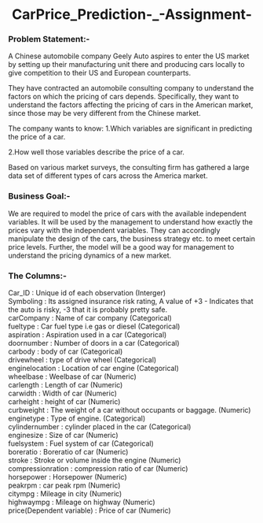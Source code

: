 <h1 align="center"> CarPrice_Prediction-_-Assignment-</ h1>

<h3>Problem Statement:-</h3>

A Chinese automobile company Geely Auto aspires to enter the US market by setting up their manufacturing unit there and producing cars locally to give competition to their US and European counterparts.

They have contracted an automobile consulting company to understand the factors on which the pricing of cars depends. Specifically, they want to understand the factors affecting the pricing of cars in the American market, since those may be very different from the Chinese market.

The company wants to know:
1.Which variables are significant in predicting the price of a car.

2.How well those variables describe the price of a car.

Based on various market surveys, the consulting firm has gathered a large data set of different types of cars across the America market.



<h3>Business Goal:-</h3>

We are required to model the price of cars with the available independent variables. It will be used by the management to understand how exactly the prices vary with the independent variables. They can accordingly manipulate the design of the cars, the business strategy etc. to meet certain price levels. Further, the model will be a good way for management to understand the pricing dynamics of a new market.

<h3>The Columns:-</h3>
Car_ID : Unique id of each observation (Interger)<br>
Symboling : Its assigned insurance risk rating, A value of +3 - Indicates that the auto is risky, -3 that it is probably pretty safe.<br>
carCompany : Name of car company (Categorical)<br>
fueltype : Car fuel type i.e gas or diesel (Categorical)<br>
aspiration : Aspiration used in a car (Categorical)<br>
doornumber : Number of doors in a car (Categorical)<br>
carbody : body of car (Categorical)<br>
drivewheel : type of drive wheel (Categorical)<br>
enginelocation : Location of car engine (Categorical)<br>
wheelbase : Weelbase of car (Numeric)<br>
carlength : Length of car (Numeric)<br>
carwidth : Width of car (Numeric)<br>
carheight : height of car (Numeric)<br>
curbweight : The weight of a car without occupants or baggage. (Numeric)<br>
enginetype : Type of engine. (Categorical)<br>
cylindernumber : cylinder placed in the car (Categorical)<br>
enginesize : Size of car (Numeric)<br>
fuelsystem : Fuel system of car (Categorical)<br>
boreratio : Boreratio of car (Numeric)<br>
stroke : Stroke or volume inside the engine (Numeric)<br>
compressionration : compression ratio of car (Numeric)<br>
horsepower : Horsepower (Numeric)<br>
peakrpm : car peak rpm (Numeric)<br>
citympg : Mileage in city (Numeric)<br>
highwaympg : Mileage on highway (Numeric)<br>
price(Dependent variable) : Price of car (Numeric)<br>
